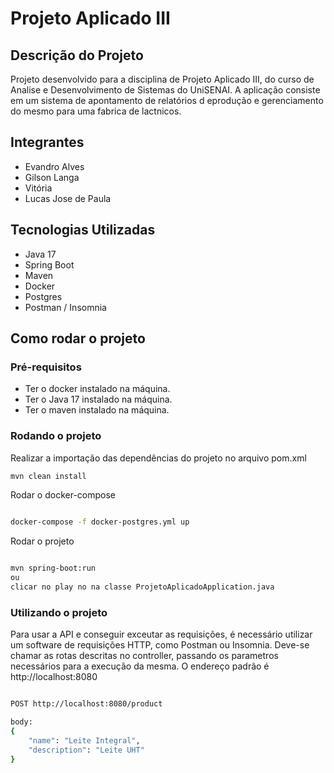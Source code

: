 # Projeto Aplicado III

## Descrição do Projeto

Projeto desenvolvido para a disciplina de Projeto Aplicado III, do curso de Analise e Desenvolvimento de Sistemas do UniSENAI.
A aplicação consiste em um sistema de apontamento de relatórios d eprodução e gerenciamento do mesmo para uma fabrica de lactnicos.


## Integrantes
 - Evandro Alves
 - Gilson Langa
 - Vitória
 - Lucas Jose de Paula


## Tecnologias Utilizadas

- Java 17
- Spring Boot
- Maven
- Docker
- Postgres
- Postman / Insomnia

## Como rodar o projeto

### Pré-requisitos

- Ter o docker instalado na máquina.
- Ter o Java 17 instalado na máquina.
- Ter o maven instalado na máquina.

### Rodando o projeto

Realizar a importação das dependências do projeto no arquivo pom.xml

```bash
mvn clean install

```

Rodar o docker-compose

```bash

docker-compose -f docker-postgres.yml up

```

Rodar o projeto

```bash

mvn spring-boot:run
ou 
clicar no play no na classe ProjetoAplicadoApplication.java

```

### Utilizando o projeto

Para usar a API e conseguir exceutar as requisições, é necessário utilizar um software de requisições HTTP, como Postman ou Insomnia.
Deve-se chamar as rotas descritas no controller, passando os parametros necessários para a execução da mesma.
O endereço padrão é http://localhost:8080

```bash

POST http://localhost:8080/product

body:
{
    "name": "Leite Integral",
    "description": "Leite UHT"    
}

```

